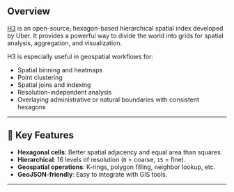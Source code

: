## Overview
[H3](https://h3geo.org/) is an open-source, hexagon-based hierarchical spatial 
index developed by Uber. It provides a powerful way to divide the world into 
grids for spatial analysis, aggregation, and visualization.

H3 is especially useful in geospatial workflows for:
- Spatial binning and heatmaps
- Point clustering
- Spatial joins and indexing
- Resolution-independent analysis
- Overlaying administrative or natural boundaries with consistent hexagons

---

## 🔹 Key Features

- **Hexagonal cells**: Better spatial adjacency and equal area than squares.
- **Hierarchical**: 16 levels of resolution (`0` = coarse, `15` = fine).
- **Geospatial operations**: K-rings, polygon filling, neighbor lookup, etc.
- **GeoJSON-friendly**: Easy to integrate with GIS tools.

---


